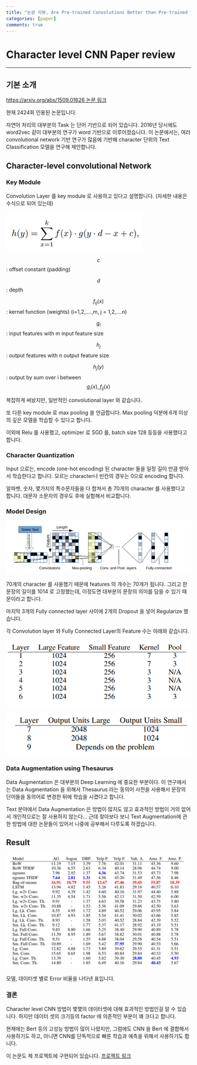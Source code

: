 ```yaml
---
title: "논문 리뷰, Are Pre-trained Convolutions Better than Pre-trained Transformers?, 2021"
categories: [paper]
comments: true
---
```

# Character level CNN Paper review
---
## 기본 소개

[https://arxiv.org/abs/1509.01626 논문 링크](https://arxiv.org/abs/1509.01626)

현재 2424회 인용된 논문입니다.

자연어 처리의 대부분의 Task 는 단어 기반으로 되어 있습니다. 2016년 당시에도 word2vec 같이 대부분의 연구가 word 기반으로 이루어졌습니다. 
이 논문에서는, 여러 convolutional network 기반 연구가 많음에 기반해 character 단위의 Text Classification 모델을 연구해 제안합니다.


## Character-level convolutional Network

### Key Module

Convolution Layer 를 key module 로 사용하고 있다고 설명합니다. (자세한 내용은 수식으로 되어 있는데)

![conv수식](../assets/post_img/paper/paper2_1.png)

$$c$$ : offset constant (padding)

$$d$$ : depth

$$f_{ij}(x)$$ : kernel function (weights) (i=1,2,....,m, j = 1,2,....n)

$$g_{i}$$ : input features with m input feature size

$$h_{j}$$ : output features with n output feature size

$$h_{j}(y)$$ : output by sum over i between $$g_{i}(x), f_{ij}(x)$$


복잡하게 써놨지만, 일반적인 convolutional layer 와 같습니다.


또 다른 key module 로 max pooling 을 언급합니다. Max pooling 덕분에 6개 이상의 깊은 모델을 학습할 수 있다고 합니다.

이외에 Relu 를 사용했고, optimizer 로 SGD 를, batch size 128 등등을 사용했다고 합니다.

### Character Quantization

Input 으로는, encode (one-hot encoding) 된 character 들을 일정 길이 만큼 받아서 학습한다고 합니다. 모르는 character나 빈칸의 경우는 0으로 encoding 합니다.

알파벳, 숫자, 몇가지의 특수문자들을 다 합쳐서 총 70개의 character 를 사용했다고 합니다. 대문자 소문자의 경우도 후에 실험해서 비교합니다.


### Model Design

![model](../assets/post_img/paper/paper2_2.png)

70개의 character 를 사용했기 때문에 features 의 개수는 70개가 됩니다. 그리고 한 문장의 길이를 1014 로 고정했는데, 이정도면 대부분의 문장의 의미를 담을 수 있기 때문이라고 합니다.

마지막 3개의 Fully connected layer 사이에 2개의 Dropout 을 넣어 Regularize 했습니다.

각 Convolution layer 와 Fully Connected Layer의 Feature 수는 아래와 같습니다.

![cnn_units](../assets/post_img/paper/paper2_3.png)

![dense_units](../assets/post_img/paper/paper2_4.png)


### Data Augmentation using Thesaurus

Data Augmentation 은 대부분의 Deep Learning 에 중요한 부분이다. 이 연구에서는 Data Augmentation 을 위해서 Thesaurus 라는 동의어 사전을 사용해서 문장의 단어들을 동의어로 변경한 뒤에 학습을 시켰다고 합니다. 

Text 분야에서 Data Augmentation 은 방법이 많지도 않고 효과적인 방법이 거의 없어서 개인적으로는 잘 사용하지 않는다... 근데 찾아보다 보니 Text Augmentation에 관한 방법에 대한 논문들이 있어서 나중에 공부해서 다루도록 하겠습니다.


## Result

![result](../assets/post_img/paper/paper2_5.png)

모델, 데이터셋 별로 Error 비율을 나타낸 표입니다.


### 결론

Character level CNN 방법이 몇몇의 데이터셋에 대해 효과적인 방법인걸 알 수 있습니다. 하지만 데이터 셋의 크기등의 factor 에 의존적인 부분이 꽤 크다고 합니다.

현재에는 Bert 등의 고성능 방법이 많이 나왔지만, 그럼에도 CNN 을 Bert 에 결합해서 사용하기도 하고, 아니면 CNN를 단독적으로 빠른 학습과 예측을 위해서 사용하기도 합니다.


이 논문도 제 프로젝트에 구현되어 있습니다.
[프로젝트 링크](https://github.com/paper-cat/Text-Classifications)

<script type="text/javascript" 
src="https://cdn.mathjax.org/mathjax/latest/MathJax.js?config=TeX-AMS_HTML">
</script>